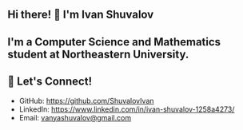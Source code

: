 ## Hi there! 👋 I'm Ivan Shuvalov
I'm a Computer Science and Mathematics student at Northeastern University.
---
## 🚀 Let's Connect!
* GitHub: https://github.com/ShuvalovIvan
* LinkedIn: https://www.linkedin.com/in/ivan-shuvalov-1258a4273/
* Email: vanyashuvalov@gmail.com
